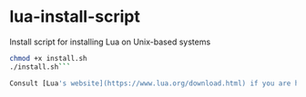 # lua-install-script
Install script for installing Lua on Unix-based systems

```sh
chmod +x install.sh
./install.sh```

Consult [Lua's website](https://www.lua.org/download.html) if you are having issues with compiling Lua.
